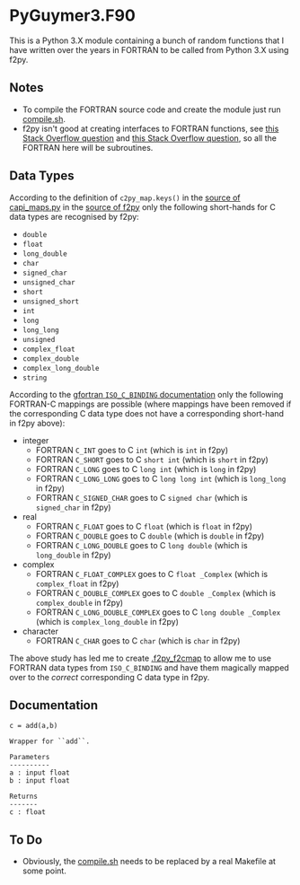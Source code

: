 # PyGuymer3.F90

This is a Python 3.X module containing a bunch of random functions that I have written over the years in FORTRAN to be called from Python 3.X using f2py.

## Notes

* To compile the FORTRAN source code and create the module just run [compile.sh](compile.sh).
* f2py isn't good at creating interfaces to FORTRAN functions, see [this Stack Overflow question](https://stackoverflow.com/questions/10913003/f2py-array-valued-functions) and [this Stack Overflow question](https://stackoverflow.com/questions/18669814/when-using-f2py-function-scope-within-fortran-module-different-than-when-compil), so all the FORTRAN here will be subroutines.

## Data Types

According to the definition of `c2py_map.keys()` in the [source of capi_maps.py](https://github.com/numpy/numpy/blob/master/numpy/f2py/capi_maps.py) in the [source of f2py](https://github.com/numpy/numpy/tree/master/numpy/f2py) only the following short-hands for C data types are recognised by f2py:

* `double`
* `float`
* `long_double`
* `char`
* `signed_char`
* `unsigned_char`
* `short`
* `unsigned_short`
* `int`
* `long`
* `long_long`
* `unsigned`
* `complex_float`
* `complex_double`
* `complex_long_double`
* `string`

According to the [gfortran `ISO_C_BINDING` documentation](https://gcc.gnu.org/onlinedocs/gfortran/ISO_005fC_005fBINDING.html) only the following FORTRAN-C mappings are possible (where mappings have been removed if the corresponding C data type does not have a corresponding short-hand in f2py above):

* integer
    * FORTRAN `C_INT` goes to C `int` (which is `int` in f2py)
    * FORTRAN `C_SHORT` goes to C `short int` (which is `short` in f2py)
    * FORTRAN `C_LONG` goes to C `long int` (which is `long` in f2py)
    * FORTRAN `C_LONG_LONG` goes to C `long long int` (which is `long_long` in f2py)
    * FORTRAN `C_SIGNED_CHAR` goes to C `signed char` (which is `signed_char` in f2py)
* real
    * FORTRAN `C_FLOAT` goes to C `float` (which is `float` in f2py)
    * FORTRAN `C_DOUBLE` goes to C `double` (which is `double` in f2py)
    * FORTRAN `C_LONG_DOUBLE` goes to C `long double` (which is `long_double` in f2py)
* complex
    * FORTRAN `C_FLOAT_COMPLEX` goes to C `float _Complex` (which is `complex_float` in f2py)
    * FORTRAN `C_DOUBLE_COMPLEX` goes to C `double _Complex` (which is `complex_double` in f2py)
    * FORTRAN `C_LONG_DOUBLE_COMPLEX` goes to C `long double _Complex` (which is `complex_long_double` in f2py)
* character
    * FORTRAN `C_CHAR` goes to C `char` (which is `char` in f2py)

The above study has led me to create [.f2py_f2cmap](.f2py_f2cmap) to allow me to use FORTRAN data types from `ISO_C_BINDING` and have them magically mapped over to the *correct* corresponding C data type in f2py.

## Documentation

```
c = add(a,b)

Wrapper for ``add``.

Parameters
----------
a : input float
b : input float

Returns
-------
c : float
```

## To Do

* Obviously, the [compile.sh](compile.sh) needs to be replaced by a real Makefile at some point.
